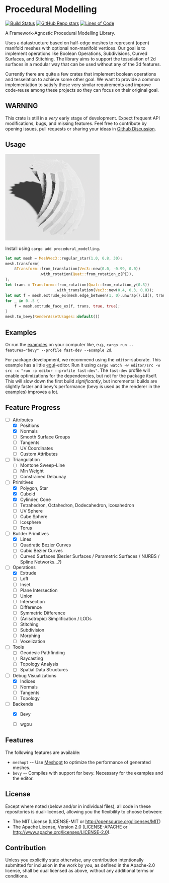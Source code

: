 # Procedural Modelling

<!-- 
[![Documentation](https://docs.rs/procedural_modelling/badge.svg)](https://docs.rs/procedural_modelling)
[![crates.io](https://img.shields.io/crates/v/procedural_modelling)](https://crates.io/crates/procedural_modelling) 
[![Downloads](https://img.shields.io/crates/d/procedural_modelling)](https://crates.io/crates/procedural_modelling)
[![License](https://img.shields.io/crates/l/procedural_modelling)](https://bevyengine.org/learn/quick-start/plugin-development/#licensing)
-->
[![Build Status](https://github.com/bevy-procedural/modelling/actions/workflows/rust.yml/badge.svg)](https://github.com/bevy-procedural/modelling/actions)
[![GitHub Repo stars](https://img.shields.io/github/stars/bevy-procedural/modelling)](https://github.com/bevy-procedural/modelling)
[![Lines of Code](https://tokei.rs/b1/github/bevy-procedural/modelling)](https://github.com/bevy-procedural/modelling)

A Framework-Agnostic Procedural Modelling Library.

Uses a datastructure based on half-edge meshes to represent (open) manifold meshes with optional non-manifold vertices. Our goal is to implement operations like Boolean Operations, Subdivisions, Curved Surfaces, and Stitching. The library aims to support the tesselation of 2d surfaces in a modular way that can be used without any of the 3d features.

Currently there are quite a few crates that implement boolean operations and tesselation to achieve some other goal. We want to provide a common implementation to satisfy these very similar requirements and improve code-reuse among these projects so they can focus on their original goal.


## WARNING

This crate is still in a _very_ early stage of development. Expect frequent API modifications, bugs, and missing features. Feel free to contribute by opening issues, pull requests or sharing your ideas in [Github Discussion](https://github.com/bevy-procedural/modelling/discussions).


## Usage

<img src="assets/demo.png" alt="drawing" width="300"/>

Install using `cargo add procedural_modelling`.

```rs
let mut mesh = MeshVec3::regular_star(1.0, 0.8, 30);
mesh.transform(
    &Transform::from_translation(Vec3::new(0.0, -0.99, 0.0))
               .with_rotation(Quat::from_rotation_z(PI)),
);
let trans = Transform::from_rotation(Quat::from_rotation_y(0.3))
                      .with_translation(Vec3::new(0.4, 0.3, 0.0));
let mut f = mesh.extrude_ex(mesh.edge_between(1, 0).unwrap().id(), trans, true, true);
for _ in 0..5 {
    f = mesh.extrude_face_ex(f, trans, true, true);
}
mesh.to_bevy(RenderAssetUsages::default())
```

## Examples 

<!--
Try the live examples!
 * [2d](https://bevy-procedural.org/examples/modelling/2d)
 * [3d](https://bevy-procedural.org/examples/modelling/3d)
-->

Or run the [examples](https://github.com/bevy-procedural/modelling/tree/main/examples) on your computer like, e.g., `cargo run --features="bevy" --profile fast-dev --example 2d`.

For package development, we recommend using the `editor`-subcrate. This example has a little [egui](https://github.com/jakobhellermann/bevy-inspector-egui/)-editor. Run it using `cargo watch -w editor/src -w src -x "run -p editor --profile fast-dev"`. The `fast-dev` profile will enable optimizations for the dependencies, but not for the package itself. This will slow down the first build _significantly_, but incremental builds are slightly faster and bevy's performance (bevy is used as the renderer in the examples) improves a lot.


## Feature Progress

- [ ] Attributes
  - [x] Positions
  - [x] Normals
  - [ ] Smooth Surface Groups
  - [ ] Tangents
  - [ ] UV Coordinates
  - [ ] Custom Attributes
- [ ] Triangulation
  - [ ] Montone Sweep-Line
  - [ ] Min Weight
  - [ ] Constrained Delaunay
- [ ] Primitives
  - [x] Polygon, Star
  - [x] Cuboid
  - [x] Cylinder, Cone
  - [ ] Tetrahedron, Octahedron, Dodecahedron, Icosahedron
  - [ ] UV Sphere
  - [ ] Cube Sphere
  - [ ] Icosphere
  - [ ] Torus
- [ ] Builder Primitives
  - [x] Lines
  - [ ] Quadratic Bezier Curves
  - [ ] Cubic Bezier Curves
  - [ ] Curved Surfaces (Bezier Surfaces / Parametric Surfaces / NURBS / Spline Networks...?)
- [ ] Operations   
  - [x] Extrude 
  - [ ] Loft
  - [ ] Inset
  - [ ] Plane Intersection
  - [ ] Union
  - [ ] Intersection
  - [ ] Difference
  - [ ] Symmetric Difference
  - [ ] (Anisotropic) Simplification / LODs
  - [ ] Stitching
  - [ ] Subdivision
  - [ ] Morphing
  - [ ] Voxelization
- [ ] Tools
  - [ ] Geodesic Pathfinding
  - [ ] Raycasting
  - [ ] Topology Analysis
  - [ ] Spatial Data Structures
- [ ] Debug Visualizations
  - [x] Indices
  - [ ] Normals
  - [ ] Tangents
  - [ ] Topology
- [ ] Backends
  - [x] Bevy
  - [ ] wgpu



## Features

The following features are available:

* `meshopt` -- Use [Meshopt](https://github.com/gwihlidal/meshopt-rs) to optimize the performance of generated meshes. 
* `bevy` -- Compiles with support for bevy. Necessary for the examples and the editor.


## License

Except where noted (below and/or in individual files), all code in these repositories is dual-licensed, allowing you the flexibility to choose between:

 - The MIT License (LICENSE-MIT or http://opensource.org/licenses/MIT)
 - The Apache License, Version 2.0 (LICENSE-APACHE or http://www.apache.org/licenses/LICENSE-2.0).


## Contribution

Unless you explicitly state otherwise, any contribution intentionally submitted for inclusion in the work by you, as defined in the Apache-2.0 license, shall be dual licensed as above, without any additional terms or conditions.
